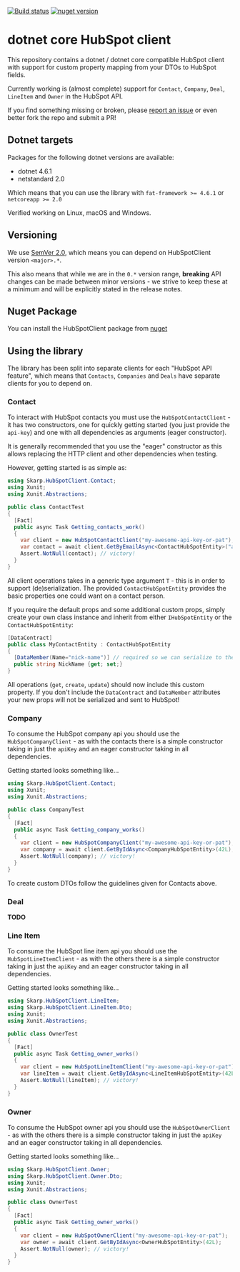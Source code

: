 [![Build status](https://ci.appveyor.com/api/projects/status/kwl0jx7cfmeel1jh?svg=true)](https://ci.appveyor.com/project/nover/dotnetcore-hubspot-client-qxwcp)
[![nuget version][nuget-image]][nuget-url]

# dotnet core HubSpot client

This repository contains a dotnet / dotnet core compatible HubSpot client with support for custom property mapping from your DTOs to HubSpot fields.

Currently working is (almost complete) support for `Contact`, `Company`, `Deal`, `LineItem` and `Owner` in the HubSpot API.

If you find something missing or broken, please [report an issue][github-issue] or even better fork the repo and submit a PR!

## Dotnet targets

Packages for the following dotnet versions are available:

- dotnet 4.6.1
- netstandard 2.0

Which means that you can use the library with `fat-framework >= 4.6.1` or `netcoreapp >= 2.0`

Verified working on Linux, macOS and Windows.

## Versioning

We use [SemVer 2.0](http://semver.org/), which means you can depend on HubSpotClient version `<major>.*`.

This also means that while we are in the `0.*` version range, **breaking** API changes can be made between minor versions - we strive to keep these at a minimum and will be explicitly stated in the release notes.

## Nuget Package

You can install the HubSpotClient package from [nuget](https://www.nuget.org/packages/HubSpotClient)

## Using the library

The library has been split into separate clients for each "HubSpot API feature", which means that `Contacts`, `Companies` and `Deals` have separate clients for you to depend on.

### Contact

To interact with HubSpot contacts you must use the `HubSpotContactClient` - it has two constructors, one for quickly getting started (you just provide the `api-key`) and one with all dependencies as arguments (eager constructor).

It is generally recommended that you use the "eager" constructor as this allows replacing the HTTP client and other dependencies when testing.

However, getting started is as simple as:

```csharp
using Skarp.HubSpotClient.Contact;
using Xunit;
using Xunit.Abstractions;

public class ContactTest
{
  [Fact]
  public async Task Getting_contacts_work()
  {
    var client = new HubSpotContactClient("my-awesome-api-key-or-pat");
    var contact = await client.GetByEmailAsync<ContactHubSpotEntity>("adrian@hubspot.com");
    Assert.NotNull(contact); // victory!
  }
}
```

All client operations takes in a generic type argument `T` - this is in order to support (de)serialization. The provided `ContactHubSpotEntity` provides the basic properties one could want on a contact person.

If you require the default props and some additional custom props, simply create your own class instance and inherit from either `IHubSpotEntity` or the `ContactHubSpotEntity`:

```csharp
[DataContract]
public class MyContactEntity : ContactHubSpotEntity
{
  [DataMember(Name="nick-name")] // required so we can serialize to the hubspot property name defined in your account!
  public string NickName {get; set;}
}
```

All operations (`get`, `create`, `update`) should now include this custom property.
If you don't include the `DataContract` and `DataMember` attributes your new props will not be serialized and sent to HubSpot!

### Company

To consume the HubSpot company api you should use the `HubSpotCompanyClient` - as with the contacts there is a simple constructor taking in just the `apiKey` and an eager constructor taking in all dependencies.

Getting started looks something like...

```csharp
using Skarp.HubSpotClient.Contact;
using Xunit;
using Xunit.Abstractions;

public class CompanyTest
{
  [Fact]
  public async Task Getting_company_works()
  {
    var client = new HubSpotCompanyClient("my-awesome-api-key-or-pat");
    var company = await client.GetByIdAsync<CompanyHubSpotEntity>(42L);
    Assert.NotNull(company); // victory!
  }
}
```

To create custom DTOs follow the guidelines given for Contacts above.

### Deal

**TODO**

### Line Item

To consume the HubSpot line item api you should use the `HubSpotLineItemClient` - as with the others there is a simple constructor taking in just the `apiKey` and an eager constructor taking in all dependencies.

Getting started looks something like...

```csharp
using Skarp.HubSpotClient.LineItem;
using Skarp.HubSpotClient.LineItem.Dto;
using Xunit;
using Xunit.Abstractions;

public class OwnerTest
{
  [Fact]
  public async Task Getting_owner_works()
  {
    var client = new HubSpotLineItemClient("my-awesome-api-key-or-pat");
    var lineItem = await client.GetByIdAsync<LineItemHubSpotEntity>(42L);
    Assert.NotNull(lineItem); // victory!
  }
}
```

### Owner

To consume the HubSpot owner api you should use the `HubSpotOwnerClient` - as with the others there is a simple constructor taking in just the `apiKey` and an eager constructor taking in all dependencies.

Getting started looks something like...

```csharp
using Skarp.HubSpotClient.Owner;
using Skarp.HubSpotClient.Owner.Dto;
using Xunit;
using Xunit.Abstractions;

public class OwnerTest
{
  [Fact]
  public async Task Getting_owner_works()
  {
    var client = new HubSpotOwnerClient("my-awesome-api-key-or-pat");
    var owner = await client.GetByIdAsync<OwnerHubSpotEntity>(42L);
    Assert.NotNull(owner); // victory!
  }
}
```

[nuget-image]: https://img.shields.io/nuget/v/HubSpotClient.svg
[nuget-url]: https://www.nuget.org/packages/HubSpotClient
[github-issue]: https://github.com/skarpdev/dotnetcore-hubspot-client/issues/new
